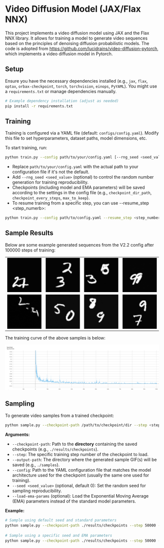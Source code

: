 # Video Diffusion Model (JAX/Flax NNX)

This project implements a video diffusion model using JAX and the Flax NNX library. It allows for training a model to generate video sequences based on the principles of denoising diffusion probabilistic models.
The code is adopted from https://github.com/lucidrains/video-diffusion-pytorch, which implements a video diffusion model in Pytorch.

## Setup

Ensure you have the necessary dependencies installed (e.g., `jax`, `flax`, `optax`, `orbax-checkpoint`, `torch`, `torchvision`, `einops`, `PyYAML`). You might use a `requirements.txt` or manage dependencies manually.

```bash
# Example dependency installation (adjust as needed)
pip install -r requirements.txt
```

## Training

Training is configured via a YAML file (default: `configs/config.yaml`). Modify this file to set hyperparameters, dataset paths, model dimensions, etc.

To start training, run:

```bash
python train.py --config path/to/your/config.yaml [--rng_seed <seed_value>]
```

*   Replace `path/to/your/config.yaml` with the actual path to your configuration file if it's not the default.
*   Add `--rng_seed <seed_value>` (optional) to control the random number generation for training reproducibility.
*   Checkpoints (including model and EMA parameters) will be saved according to the settings in the config file (e.g., `checkpoint_dir_path`, `checkpoint_every_steps`, `max_to_keep`).
*   To resume training from a specific step, you can use --resume_step <step_numerb>:
```bash
python train.py --config path/to/config.yaml --resume_step <step_number>
```

## Sample Results

Below are some example generated sequences from the V2.2 config after 100000 steps of training:

<table>
  <tr>
    <td><img src="images/config_v2_2_step_100000/sample_1.gif" alt="Sample 1" width="128"/></td>
    <td><img src="images/config_v2_2_step_100000/sample_2.gif" alt="Sample 2" width="128"/></td>
    <td><img src="images/config_v2_2_step_100000/sample_3.gif" alt="Sample 3" width="128"/></td>
    <td><img src="images/config_v2_2_step_100000/sample_4.gif" alt="Sample 4" width="128"/></td>
  </tr>
  <tr>
    <td><img src="images/config_v2_2_step_100000/sample_5.gif" alt="Sample 1" width="128"/></td>
    <td><img src="images/config_v2_2_step_100000/sample_6.gif" alt="Sample 2" width="128"/></td>
    <td><img src="images/config_v2_2_step_100000/sample_7.gif" alt="Sample 2" width="128"/></td>
    <td><img src="images/config_v2_2_step_100000/sample_8.gif" alt="Sample 2" width="128"/></td>
  </tr>
</table>

The training curve of the above samples is below:

![Training Loss Curve](images/training_curve_v2_2.png "Loss over 100,000 steps")

## Sampling

To generate video samples from a trained checkpoint:

```bash
python sample.py --checkpoint-path /path/to/checkpoint/dir --step <step_number> --output-path /path/to/save/output --config /path/to/config.yaml [--seed <seed_value>] [--load-ema-params]
```

**Arguments:**

*   `--checkpoint-path`: Path to the **directory** containing the saved checkpoints (e.g., `./results/checkpoints`).
*   `--step`: The specific training step number of the checkpoint to load.
*   `--output-path`: The directory where the generated sample GIF(s) will be saved (e.g., `./samples`).
*   `--config`: Path to the YAML configuration file that matches the model architecture used for the checkpoint (usually the same one used for training).
*   `--seed <seed_value>` (optional, default 0): Set the random seed for sampling reproducibility.
*   `--load-ema-params` (optional): Load the Exponential Moving Average (EMA) parameters instead of the standard model parameters.

**Example:**

```bash
# Sample using default seed and standard parameters
python sample.py --checkpoint-path ./results/checkpoints --step 50000 --output-path ./generated_samples --config configs/config.yaml

# Sample using a specific seed and EMA parameters
python sample.py --checkpoint-path ./results/checkpoints --step 50000 --output-path ./generated_samples_ema --config configs/config.yaml --seed 42 --load-ema-params
```
